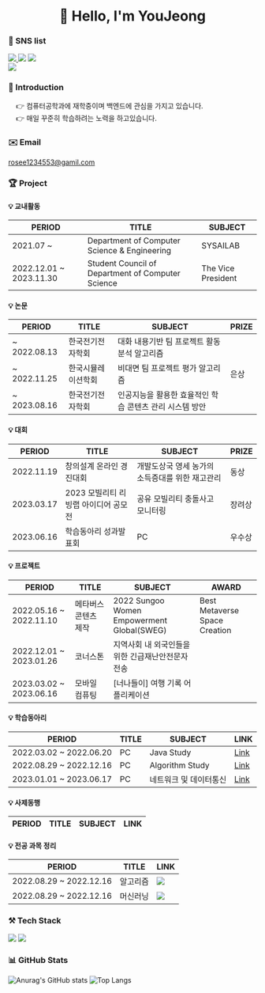 <div align=center><h1>
👋 Hello, I'm YouJeong 
</h1></div>

### 💙 SNS list
<a href="https://hu-studyrecord.tistory.com/" target="_blank"><img src="https://img.shields.io/badge/Tistory-84A8AD?style=flat-square&logo=Tistory&logoColor=white"/> </a><a href="https://jeong-sys.github.io/" target="_blank"><img src="https://img.shields.io/badge/GitHub-181717?style=flat-square&logo=GitHub&logoColor=white"/></a> </a><a href="https://blog.naver.com/rosee12345/" target="_blank"><img src="https://img.shields.io/badge/Blog-03C75A?style=flat-square&logo=Naver&logoColor=white"/></a>  
</a><a href="https://www.instagram.com/h_yyuj/" target="_blank"><img src="https://img.shields.io/badge/Instagram-E4405F?style=flat-square&logo=Instagram&logoColor=white"/></a> 

### 🪪 Introduction
&nbsp;&nbsp;&nbsp;&nbsp;👉 컴퓨터공학과에 재학중이며 백엔드에 관심을 가지고 있습니다.  
&nbsp;&nbsp;&nbsp;&nbsp;👉 매일 꾸준히 학습하려는 노력을 하고있습니다.

### ✉️ Email
  rosee1234553@gamil.com
  
### 🏆 Project
#### 💡 교내활동
|PERIOD|TITLE|SUBJECT|
|---|---|---|
|2021.07 ~ |Department of Computer Science & Engineering|SYSAILAB|
|2022.12.01 ~ 2023.11.30|Student Council of Department of Computer Science|The Vice President|

#### 💡 논문
|PERIOD|TITLE|SUBJECT|PRIZE|
|---|---|---|---|
|~ 2022.08.13|한국전기전자학회|대화 내용기반 팀 프로젝트 활동 분석 알고리즘||
|~ 2022.11.25|한국시뮬레이션학회|비대면 팀 프로젝트 평가 알고리즘|은상|
|~ 2023.08.16|한국전기전자학회|인공지능을 활용한 효율적인 학습 콘텐츠 관리 시스템 방안||
#### 💡 대회
|PERIOD|TITLE|SUBJECT|PRIZE|
|---|---|---|---|
|2022.11.19|창의설계 온라인 경진대회|개발도상국 영세 농가의 소득증대를 위한 재고관리|동상|
|2023.03.17|2023 모빌리티 리빙랩 아이디어 공모전|공유 모빌리티 충돌사고 모니터링|장려상|
|2023.06.16|학습동아리 성과발표회|PC|우수상|

#### 💡 프로젝트
|PERIOD|TITLE|SUBJECT|AWARD|
|---|---|---|---|
|2022.05.16 ~ 2022.11.10|메타버스 콘텐츠 제작|2022 Sungoo Women Empowerment Global(SWEG)|Best Metaverse Space Creation|
|2022.12.01 ~ 2023.01.26|코너스톤|지역사회 내 외국인들을 위한 긴급재난안전문자 전송|
|2023.03.02 ~ 2023.06.16|모바일 컴퓨팅|[너나들이] 여행 기록 어플리케이션| 

#### 💡 학습동아리
|PERIOD|TITLE|SUBJECT|LINK|
|---|---|---|---|
|2022.03.02 ~ 2022.06.20|PC|Java Study|[Link](https://misty-moonflower-d58.notion.site/PC-7a203a81c4dd441892f843d318574942)|
|2022.08.29 ~ 2022.12.16|PC|Algorithm Study|[Link](https://misty-moonflower-d58.notion.site/PC-7a203a81c4dd441892f843d318574942)|
|2023.01.01 ~ 2023.06.17|PC|네트워크 및 데이터통신|[Link](https://misty-moonflower-d58.notion.site/PC-7a203a81c4dd441892f843d318574942)|

#### 💡 사제동행
|PERIOD|TITLE|SUBJECT|LINK|
|---|---|---|---|

#### 💡 전공 과목 정리 
|PERIOD|TITLE|LINK|
|---|---|---|
|2022.08.29 ~ 2022.12.16|알고리즘|<a href="https://hu-studyrecord.tistory.com/category/%EC%A0%84%EA%B3%B5%20%EA%B3%B5%EB%B6%80/%EC%95%8C%EA%B3%A0%EB%A6%AC%EC%A6%98" target="_blank"><img src="https://img.shields.io/badge/ALGORITHM-FFFFFF?style=flat-square&logo=Penpot&logoColor=black"/>|
|2022.08.29 ~ 2022.12.16|머신러닝|<a href="https://hu-studyrecord.tistory.com/category/%EB%A8%B8%EC%8B%A0%EB%9F%AC%EB%8B%9D" target="_blank"><img src="https://img.shields.io/badge/MACHINE LEARNING-FFFFFF?style=flat-square&logo=Penpot&logoColor=black"/>|

### ⚒️ Tech Stack
<img src="https://img.shields.io/badge/Python-3776AB?style=flat-square&logo=Python&logoColor=black"/></a> <img src="https://img.shields.io/badge/C-A8B9CC?style=flat-square&logo=C&logoColor=white"/></a> 

### 📊 GitHub Stats
![Anurag's GitHub stats](https://github-readme-stats.vercel.app/api?username=jeong-sys&show_icons=true&theme=tokyonight)
![Top Langs](https://github-readme-stats.vercel.app/api/top-langs/?username=jeong-sys&layout=compact&theme=tokyonight)

</div>

